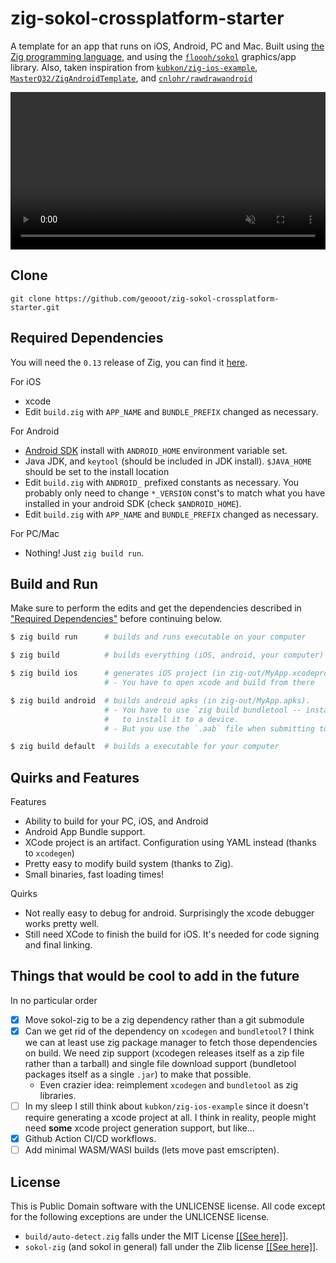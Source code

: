 # zig-sokol-crossplatform-starter

A template for an app that runs on iOS, Android, PC and Mac. Built using [the Zig programming language](https://ziglang.org), and using the [`floooh/sokol`](https://github.com/floooh/sokol) graphics/app library.
Also, taken inspiration from [`kubkon/zig-ios-example`](https://github.com/kubkon/zig-ios-example), [`MasterQ32/ZigAndroidTemplate`](https://github.com/MasterQ32/ZigAndroidTemplate), and [`cnlohr/rawdrawandroid`](https://github.com/cnlohr/rawdrawandroid)

<video src="https://github.com/geooot/zig-sokol-crossplatform-starter/assets/7832610/3d7cbba5-28a3-4ad1-bc0e-4f22af35d73c" muted autoplay loop style="width: 100%"></video>

## Clone

```
git clone https://github.com/geooot/zig-sokol-crossplatform-starter.git
```

## Required Dependencies

You will need the `0.13` release of Zig, you can find it [here](https://ziglang.org/download). 

For iOS
- xcode
- Edit `build.zig` with `APP_NAME` and `BUNDLE_PREFIX` changed as necessary.

For Android
- [Android SDK](https://developer.android.com/studio) install with `ANDROID_HOME` environment variable set. 
- Java JDK, and `keytool` (should be included in JDK install). `$JAVA_HOME` should be set to the install location
- Edit `build.zig` with `ANDROID_` prefixed constants as necessary. You probably only need to change `*_VERSION` const's to match what you have installed in your android SDK (check `$ANDROID_HOME`).
- Edit `build.zig` with `APP_NAME` and `BUNDLE_PREFIX` changed as necessary.

For PC/Mac
- Nothing! Just `zig build run`.

## Build and Run

Make sure to perform the edits and get the dependencies described in ["Required Dependencies"](#Required-Dependencies) before continuing below.

```sh
$ zig build run      # builds and runs executable on your computer

$ zig build          # builds everything (iOS, android, your computer)

$ zig build ios      # generates iOS project (in zig-out/MyApp.xcodeproj).
                     # - You have to open xcode and build from there

$ zig build android  # builds android apks (in zig-out/MyApp.apks).
                     # - You have to use `zig build bundletool -- install-apks --apks=zig-out/MyApp.apks`
                     #   to install it to a device.
                     # - But you use the `.aab` file when submitting to Google Play.

$ zig build default  # builds a executable for your computer
```

## Quirks and Features

Features
- Ability to build for your PC, iOS, and Android
- Android App Bundle support.
- XCode project is an artifact. Configuration using YAML instead (thanks to `xcodegen`)
- Pretty easy to modify build system (thanks to Zig).
- Small binaries, fast loading times!

Quirks
- Not really easy to debug for android. Surprisingly the xcode debugger works pretty well.
- Still need XCode to finish the build for iOS. It's needed for code signing and final linking.

## Things that would be cool to add in the future

In no particular order
- [x] Move sokol-zig to be a zig dependency rather than a git submodule
- [x] Can we get rid of the dependency on `xcodegen` and `bundletool`? I think we can at least use zig package manager to fetch those dependencies on build. We need zip support (xcodegen releases itself as a zip file rather than a tarball) and single file download support (bundletool packages itself as a single `.jar`) to make that possible. 
   - Even crazier idea: reimplement `xcodegen` and `bundletool` as zig libraries.
- [ ] In my sleep I still think about `kubkon/zig-ios-example` since it doesn't require generating a xcode project at all. I think in reality, people might need **some** xcode project generation support, but like...
- [x] Github Action CI/CD workflows.
- [ ] Add minimal WASM/WASI builds (lets move past emscripten).

## License

This is Public Domain software with the UNLICENSE license. All code except for the following exceptions are under the UNLICENSE license.
- `build/auto-detect.zig` falls under the MIT License [[[See here]]](https://github.com/MasterQ32/ZigAndroidTemplate/blob/master/LICENCE).
- `sokol-zig` (and sokol in general) fall under the Zlib license [[[See here]]](https://github.com/floooh/sokol/blob/master/LICENSE).
